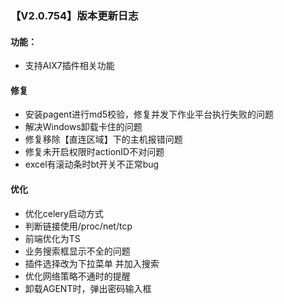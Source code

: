 ### 【V2.0.754】版本更新日志

#### 功能：
- 支持AIX7插件相关功能

#### 修复
- 安装pagent进行md5校验，修复并发下作业平台执行失败的问题
- 解决Windows卸载卡住的问题
- 修复移除【直连区域】下的主机报错问题
- 修复未开启权限时actionID不对问题
- excel有滚动条时bt开关不正常bug

#### 优化
- 优化celery启动方式
- 判断链接使用/proc/net/tcp
- 前端优化为TS
- 业务搜索框显示不全的问题
- 插件选择改为下拉菜单 并加入搜索
- 优化网络策略不通时的提醒
- 卸载AGENT时，弹出密码输入框